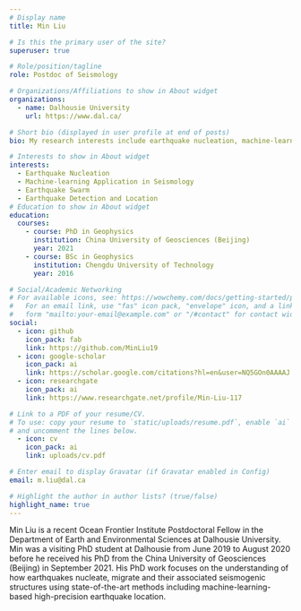 ```yaml
---
# Display name
title: Min Liu

# Is this the primary user of the site?
superuser: true

# Role/position/tagline
role: Postdoc of Seismology

# Organizations/Affiliations to show in About widget
organizations:
  - name: Dalhousie University
    url: https://www.dal.ca/

# Short bio (displayed in user profile at end of posts)
bio: My research interests include earthquake nucleation, machine-learning application in seismology, earthquake swarm.

# Interests to show in About widget
interests:
  - Earthquake Nucleation
  - Machine-learning Application in Seismology
  - Earthquake Swarm
  - Earthquake Detection and Location
# Education to show in About widget
education:
  courses:
    - course: PhD in Geophysics
      institution: China University of Geosciences (Beijing)
      year: 2021
    - course: BSc in Geophysics
      institution: Chengdu University of Technology
      year: 2016

# Social/Academic Networking
# For available icons, see: https://wowchemy.com/docs/getting-started/page-builder/#icons
#   For an email link, use "fas" icon pack, "envelope" icon, and a link in the
#   form "mailto:your-email@example.com" or "/#contact" for contact widget.
social:
  - icon: github
    icon_pack: fab
    link: https://github.com/MinLiu19
  - icon: google-scholar
    icon_pack: ai
    link: https://scholar.google.com/citations?hl=en&user=NQ5GOn0AAAAJ
  - icon: researchgate
    icon_pack: ai
    link: https://www.researchgate.net/profile/Min-Liu-117

# Link to a PDF of your resume/CV.
# To use: copy your resume to `static/uploads/resume.pdf`, enable `ai` icons in `params.toml`,
# and uncomment the lines below.
  - icon: cv
    icon_pack: ai
    link: uploads/cv.pdf

# Enter email to display Gravatar (if Gravatar enabled in Config)
email: m.liu@dal.ca

# Highlight the author in author lists? (true/false)
highlight_name: true
---
```



Min Liu is a recent Ocean Frontier Institute Postdoctoral Fellow in the Department of Earth and Environmental Sciences at Dalhousie University. Min was a visiting PhD student at Dalhousie from June 2019 to August 2020 before he received his PhD from the China University of Geosciences (Beijing) in September 2021. His PhD work focuses on the understanding of how earthquakes nucleate, migrate and their associated seismogenic structures using state-of-the-art methods including machine-learning-based high-precision earthquake location.

